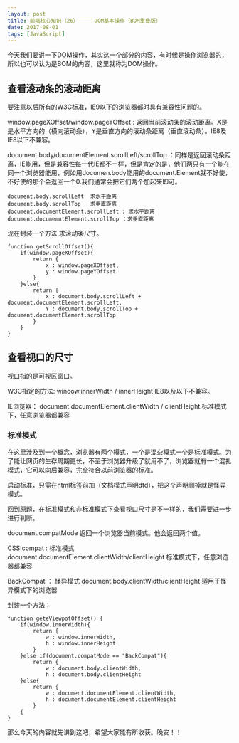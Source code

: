 ```yaml
---
layout: post
title: 前端核心知识（26）———— DOM基本操作（BOM重叠版）
date: 2017-08-01
tags: [JavaScript]
---
```


今天我们要讲一下DOM操作，其实这一个部分的内容，有时候是操作浏览器的，所以也可以认为是BOM的内容，这里就称为DOM操作。 

## 查看滚动条的滚动距离

要注意以后所有的W3C标准，IE9以下的浏览器都时具有兼容性问题的。

window.pageXOffset/window.pageYOffset : 返回当前滚动条的滚动距离。X是是水平方向的（横向滚动条），Y是垂直方向的滚动条距离（垂直滚动条）。IE8及IE8以下不兼容。

document.body/documentElement.scrollLeft/scrollTop ：同样是返回滚动条距离，IE能用，但是兼容性每一代IE都不一样，但是肯定的是，他们两只有一个能在同一个浏览器能用，例如用documen.body能用的document.Element就不好使，不好使的那个会返回一个0.我们通常会把它们两个加起来即可。
	
	document.body.scrollLeft  求水平距离
	document.body.scrollTop   求垂直距离
	document.documentElement.scrollLeft : 求水平距离
	document.documemntElement.scrollTop ：求垂直距离 

现在封装一个方法,求滚动条尺寸。

	function getScrollOffset(){
		if(window.pageXOffset){
			return { 
				x : window.pageXOffset,
				y : window.pageYOffset
			}
		}else{
			return {
				x : document.body.scrollLeft + document.documentElement.scrollLeft,
				Y : document.body.scrollTop + document.documentElement.scrollTop
			}
		}
	}

## 查看视口的尺寸

视口指的是可视区窗口。

W3C指定的方法: window.innerWidth / innerHeight IE8以及以下不兼容。

IE浏览器： document.documentElement.clientWidth / clientHeight.标准模式下，任意浏览器都兼容

### 标准模式 

在这里涉及到一个概念，浏览器有两个模式，一个是混杂模式一个是标准模式。为了能让网页的生存周期更长，不至于浏览器升级了就用不了，浏览器就有一个混扎模式，它可以向后兼容，完全符合以前浏览器的标准。 

启动标准，只需在html标签前加<!DOCTYPE html>（文档模式声明dtd），把这个声明删掉就是怪异模式。

回到原题，在标准模式和非标准模式下查看视口尺寸是不一样的，我们需要进一步进行判断。

document.compatMode 返回一个浏览器当前模式。他会返回两个值。

CSS!compat : 标准模式	document.documentElement.clientWidth/clientHeight 标准模式下，任意浏览器都兼容

BackCompat ： 怪异模式	document.body.clientWidth/clientHeight  适用于怪异模式下的浏览器

封装一个方法：
	
	function geteViewpotOffset() {
		if(window.innerWidth){
			return { 
				w : window.innerWidth,
				h : window.innerHeight
			}
		}else if(document.compatMode == "BackCompat"){
			return {
				w : document.body.clientWidth,
				h : document.body.clientHeight
		}else{
			return {
				w : document.documentElement.clientWidth,
				h : document.documentElement.clientHeight
			}
		{
	}


那么今天的内容就先讲到这吧，希望大家能有所收获。晚安！！





















